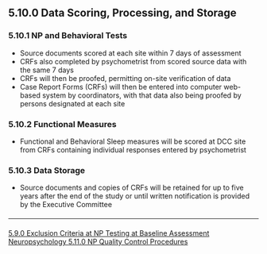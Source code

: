 ## 5.10.0 Data Scoring, Processing, and Storage

### 5.10.1 NP and Behavioral Tests

* Source documents scored at each site within 7 days of assessment
* CRFs also completed by psychometrist from scored source data with the same 7 days
* CRFs will then be proofed, permitting on-site verification of data
* Case Report Forms (CRFs) will then be entered into computer web-based system by
coordinators, with that data also being proofed by persons designated at each site

### 5.10.2 Functional Measures

* Functional and Behavioral Sleep measures will be scored at DCC site from CRFs
containing individual responses entered by psychometrist

### 5.10.3 Data Storage

* Source documents and copies of CRFs will be retained for up to five years after the end
of the study or until written notification is provided by the Executive Committee


<hr class="soften" style="margin-top: 20px;margin-bottom: 20px;"/>

<div class="center">
<div class="btn-group">
  <a href=":pages_path:/manuals/neuropsychology/5-09-00-exclusion-criteria-np-bl-testing.md" class="btn btn-default">
    <span class="glyphicon glyphicon-chevron-left"></span>
    5.9.0 Exclusion Criteria at NP Testing at Baseline Assessment
  </a>

  <a href=":pages_path:/manuals/neuropsychology" class="btn btn-default">
    <span class="glyphicon glyphicon-chevron-up"></span>
    Neuropsychology
  </a>

  <a href=":pages_path:/manuals/neuropsychology/5-11-00-np-qc-procedures.md" class="btn btn-success">
    5.11.0 NP Quality Control Procedures
    <span class="glyphicon glyphicon-chevron-right"></span>
  </a>
</div>
</div>